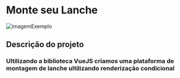 # Monte seu Lanche #

![imagemExemplo](https://user-images.githubusercontent.com/55213032/163741269-4f829efb-2524-45d6-a747-eda3d0c6c92a.png)

## Descrição do projeto ##

### Ultilizando a biblioteca VueJS criamos uma plataforma de montagem de lanche ultilizando renderização condicional ###
